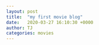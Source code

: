 ```yaml
---
layout: post
title:  "my first movie blog"
date:   2020-03-27 16:10:30 +0000
author: TJ
categories: movies
---
```

